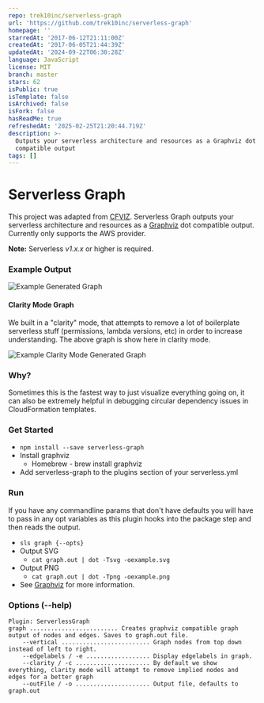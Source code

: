 ```yaml
---
repo: trek10inc/serverless-graph
url: 'https://github.com/trek10inc/serverless-graph'
homepage: ''
starredAt: '2017-06-12T21:11:00Z'
createdAt: '2017-06-05T21:44:39Z'
updatedAt: '2024-09-22T06:30:28Z'
language: JavaScript
license: MIT
branch: master
stars: 62
isPublic: true
isTemplate: false
isArchived: false
isFork: false
hasReadMe: true
refreshedAt: '2025-02-25T21:20:44.719Z'
description: >-
  Outputs your serverless architecture and resources as a Graphviz dot
  compatible output
tags: []
---
```


# Serverless Graph

This project was adapted from [CFVIZ](https://github.com/benbc/cloud-formation-viz/blob/master/cfviz). Serverless Graph outputs your serverless architecture and resources as a [Graphviz](http://www.graphviz.org/) dot compatible output. Currently only supports the AWS provider.

**Note:** Serverless *v1.x.x* or higher is required.

### Example Output

![Example Generated Graph](https://user-images.githubusercontent.com/1689118/27201203-d700053a-51ea-11e7-8aae-91de39820e41.png)

#### Clarity Mode Graph

We built in a "clarity" mode, that attempts to remove a lot of boilerplate serverless stuff (permissions, lambda versions, etc) in order to increase understanding. The above graph is show here in clarity mode.

![Example Clarity Mode Generated Graph](https://user-images.githubusercontent.com/1689118/27201314-394b0226-51eb-11e7-9595-0577107fb4a0.png)

### Why?

Sometimes this is the fastest way to just visualize everything going on, it can also be extremely helpful in debugging circular dependency issues in CloudFormation templates.

### Get Started
* `npm install --save serverless-graph`
* Install graphviz
  * Homebrew - brew install graphviz
* Add serverless-graph to the plugins section of your serverless.yml

### Run
If you have any commandline params that don't have defaults you will have to pass in any opt variables as this plugin hooks into the package step and then reads the output.
* `sls graph {--opts}`
* Output SVG
  * `cat graph.out | dot -Tsvg -oexample.svg`
* Output PNG
  * `cat graph.out | dot -Tpng -oexample.png`
* See [Graphviz](http://www.graphviz.org/pdf/dot.1.pdf) for more information.

### Options (--help)

```
Plugin: ServerlessGraph
graph ......................... Creates graphviz compatible graph output of nodes and edges. Saves to graph.out file.
    --vertical ......................... Graph nodes from top down instead of left to right.
    --edgelabels / -e .................. Display edgelabels in graph.
    --clarity / -c ..................... By default we show everything, clarity mode will attempt to remove implied nodes and edges for a better graph
    --outFile / -o ..................... Output file, defaults to graph.out
```
